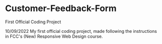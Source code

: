 # Customer-Feedback-Form
First Official Coding Project

10/09/2022
My first official coding project, made following the instructions in FCC's (New) Responsive Web Design course.
